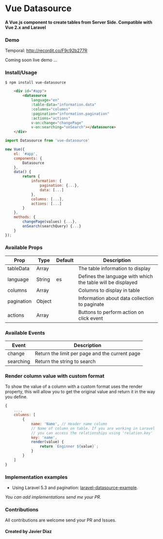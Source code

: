 # Vue Datasource
#### A Vue.js component to create tables from Server Side. Compatible with Vue 2.x and Laravel

### Demo

Temporal: http://recordit.co/F9c92b277R

Coming soon live demo ...

### Install/Usage
```
$ npm install vue-datasource
```

```html
    <div id="#app">
        <datasource
            language="en"
            :table-data="information.data"
            :columns="columns"
            :pagination="information.pagination"
            :actions="actions"
            v-on:change="changePage"
            v-on:searching="onSearch"></datasource>
    </div>
```

```javascript
import Datasource from 'vue-datasource'

new Vue({
    el: '#app',
    components: {
        Datasource
    },
    data() {
        return {
            information: {
                pagination: {...},
                data: [...]
            },
            columns: [...],
            actions: [...]
        }
    },
    methods: {
        changePage(values) {...},
        onSearch(searchQuery) {...}
    }
});
```

### Available Props
| Prop        | Type    | Default | Description                                                 |
|-------------|---------|---------|-------------------------------------------------------------|
| tableData   | Array   |         | The table information to display                            |
| language    | String  | es      | Defines the language with which the table will be displayed |
| columns     | Array   |         | Columns to display in table                                 |
| pagination  | Object  |         | Information about data collection to paginate               |
| actions     | Array   |         | Buttons to perform action on click event                    |

### Available Events
| Event       | Description                                    |
|-------------|------------------------------------------------|
| change      | Return the limit per page and the current page |
| searching   | Return the string to search                    |

### Render column value with custom format
To show the value of a column with a custom format uses the render property, this will allow you to get the original value and return it in the way you define.
```javascript
{ 
    ...,
    columns: [
        {
            name: 'Name', // Header name column
            // Name of column on table. If you are working in Laravel 
            // you can access the relationships using 'relation.key'
            key: 'name', 
            render(value) {
                return `Enginner ${value}`;
            }
        }
    ]
}
```

### Implementation examples
- Using Laravel 5.3 and pagination: [laravel-datasource-example](https://github.com/coderdiaz/laravel-datasource-example).

_You can add implementations send me your PR._

### Contributions 
All contributions are welcome send your PR and Issues.

#### Created by Javier Diaz
